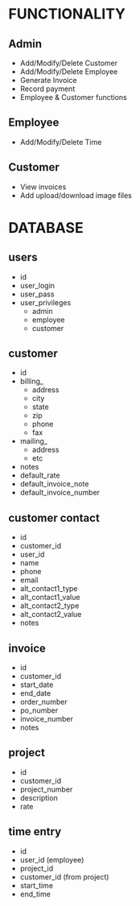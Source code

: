 FUNCTIONALITY
============

Admin
-----

- Add/Modify/Delete Customer
- Add/Modify/Delete Employee
- Generate Invoice
- Record payment
- Employee & Customer functions


Employee
--------

- Add/Modify/Delete Time

Customer
--------

- View invoices
- Add upload/download image files

DATABASE
========

users
-----

- id
- user_login
- user_pass
- user_privileges
    - admin
    - employee
    - customer

customer
--------

- id
- billing_
    - address
    - city
    - state
    - zip
    - phone
    - fax
- mailing_
    - address
    - etc
- notes
- default_rate
- default_invoice_note
- default_invoice_number

customer contact
----------------

- id
- customer_id
- user_id
- name
- phone
- email
- alt_contact1_type
- alt_contact1_value
- alt_contact2_type
- alt_contact2_value
- notes

invoice
-------

- id
- customer_id
- start_date
- end_date
- order_number
- po_number
- invoice_number
- notes

project
-------

- id
- customer_id
- project_number
- description
- rate

time entry
----------

- id
- user_id (employee)
- project_id
- customer_id (from project)
- start_time
- end_time

